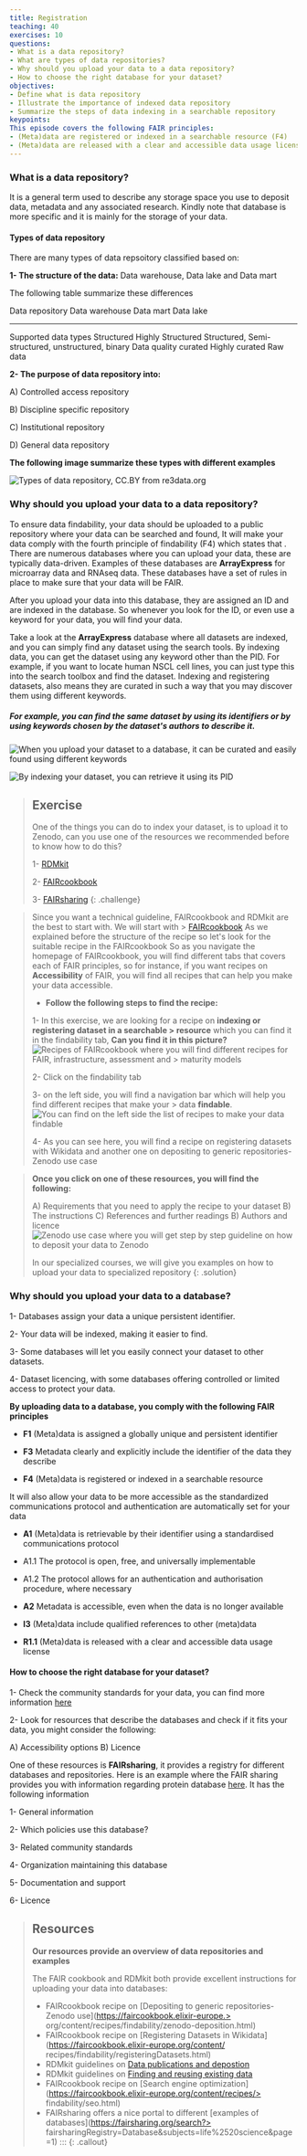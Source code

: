 ```yaml
---
title: Registration
teaching: 40
exercises: 10
questions:
- What is a data repository?
- What are types of data repositories?
- Why should you upload your data to a data repository?
- How to choose the right database for your dataset?
objectives:
- Define what is data repository
- Illustrate the importance of indexed data repository
- Summarize the steps of data indexing in a searchable repository
keypoints:
This episode covers the following FAIR principles:
- (Meta)data are registered or indexed in a searchable resource (F4) 
- (Meta)data are released with a clear and accessible data usage license (R1.1)
--- 
```


### What is a data repository?
It is a general term used to describe any storage space you use to deposit data, metadata and any associated research. Kindly note that database is more specific and it is mainly for the storage of your data. 

#### Types of data repository
There are many types of data repsoitory classified based on:

**1- The structure of the data:** Data warehouse, Data lake and Data mart

The following table summarize these differences


Data repository                       Data warehouse                Data mart                     Data lake 
---------------                        --------------                ----------                    ------- 
Supported data types                   Structured                 Highly Structured                Structured, Semi-structured, unstructured, binary
Data quality                            curated                   Highly curated                   Raw data 

**2- The purpose of data repository into:** 

A) Controlled access repository

B) Discipline specific repository

C) Institutional repository

D) General data repository

**The following image summarize these types with different examples**

![Types of data repository, CC.BY from re3data.org](fig/img56.jpg)

### Why should you upload your data to a data repository?

To ensure data findability, your data should be uploaded to a public repository where your data can be searched and found, It will make your data comply with the fourth principle of findability (F4) which states that . There are numerous databases where you can upload your data, these are typically data-driven. 
Examples of these databases are **ArrayExpress** for microarray data and RNAseq data. These databases have a set of rules in place to make sure that your data will be FAIR.

After you upload your data into this database, they are assigned an ID and are indexed in the database. So whenever you look for the ID, or even use a keyword for your data, you will find your data.

Take a look at the **ArrayExpress** database where all datasets are indexed, and you can simply find any dataset using the search tools. By indexing data, you can get the dataset using any keyword other than the PID. For example, if you want to locate human NSCL cell lines, you can just type this into the search toolbox and find the dataset. Indexing and registering datasets, also means they are curated in such a way that you may discover them using different keywords.

##### For example, you can find the same dataset by using its identifiers or by using keywords chosen by the dataset's authors to describe it.

![When you upload your dataset to a database, it can be curated and easily found using different keywords](fig/img54.png)

![By indexing your dataset, you can retrieve it using its PID](fig/img55.png)



> ## Exercise
> One of the things you can do to index your dataset, is to upload it to Zenodo, can you use one of the 
>  resources we recommended before to know how to do this?
> 
> 1- [RDMkit](https://rdmkit.elixir-europe.org/)
> 
> 2- [FAIRcookbook](https://faircookbook.elixir-europe.org/)
> 
> 3- [FAIRsharing](https://fairsharing.org/)
> {: .challenge}


> Since you want a technical guideline, FAIRcookbook and RDMkit are the best to start with. We will start with > [FAIRcookbook](https://faircookbook.elixir-europe.org/)
> As we explained before the structure of the recipe so let's look for the suitable recipe in the FAIRcookbook
> So as you navigate the homepage of FAIRcookbook, you will find different tabs that covers each of FAIR 
> principles, so for instance, if you want recipes on **Accessibility** of FAIR, you will find all recipes 
> that can help you make your data accessible. 
> 
> - **Follow the following steps to find the recipe:**
> 
> 1- In this exercise, we are looking for a recipe on **indexing or registering dataset in a searchable > resource** which you can find it in the findability tab, **Can you find it in this picture?**
> ![Recipes of FAIRcookbook where you will find different recipes for FAIR, infrastructure, assessment and > maturity models](fig/img51.png)
> 
> 2- Click on the findability tab
> 
> 3- on the left side, you will find a navigation bar which will help you find different recipes that make your > data **findable**. 
> ![You can find on the left side the list of recipes to make your data findable](../fig/img52.png)
> 
> 4- As you can see here, you will find a recipe on registering datasets with Wikidata and another one on 
> depositing to generic repositories-Zenodo use case

> **Once you click on one of these resources, you will find the following:**
> 
> A) Requirements that you need to apply the recipe to your dataset
> B) The instructions 
> C) References and further readings
> B) Authors and licence
> ![Zenodo use case where you will get step by step guideline on how to deposit your data to Zenodo](fig/img53.png)
> 
> In our specialized courses, we will give you examples on how to upload your data to specialized repository
> {: .solution}


### Why should you upload your data to a database?
1- Databases assign your data a unique persistent identifier.

2- Your data will be indexed, making it easier to find.

3- Some databases will let you easily connect your dataset to other datasets.

4- Dataset licencing, with some databases offering controlled or limited access to protect your data.

**By uploading data to a database, you comply with the following FAIR principles**

- **F1** (Meta)data is assigned a globally unique and persistent identifier

- **F3** Metadata clearly and explicitly include the identifier of the data they describe

- **F4** (Meta)data is registered or indexed in a searchable resource

It will also allow your data to be more accessible as the standardized communications protocol and authentication are automatically set for your data

- **A1** (Meta)data is retrievable by their identifier using a standardised communications protocol

- A1.1 The protocol is open, free, and universally implementable

- A1.2 The protocol allows for an authentication and authorisation procedure, where necessary

- **A2** Metadata is accessible, even when the data is no longer available

- **I3** (Meta)data include qualified references to other (meta)data

- **R1.1** (Meta)data is released with a clear and accessible data usage license


#### How to choose the right database for your dataset?

1- Check the community standards for your data, you can find more information [here](https://rdmkit.elixir-europe.org/your_domain)

2- Look for resources that describe the databases and check if it fits your data, you might consider the following:

A) Accessibility options 
B) Licence

One of these resources is **FAIRsharing**, it provides a registry for different databases and repositories. Here is an example where the FAIR sharing provides you with information regarding protein database [here](https://fairsharing.org/FAIRsharing.rtndct). It has the following information

1- General information

2- Which policies use this database?

3- Related community standards

4- Organization maintaining this database

5- Documentation and support

6- Licence



> ## Resources
> **Our resources provide an overview of data repositories and examples**
> 
> The FAIR cookbook and RDMkit both provide excellent instructions for uploading your data into databases:
> 
> - FAIRcookbook recipe on [Depositing to generic repositories- Zenodo use](https://faircookbook.elixir-europe.> org/content/recipes/findability/zenodo-deposition.html)
> - FAIRcookbook recipe on [Registering Datasets in Wikidata](https://faircookbook.elixir-europe.org/content/
> recipes/findability/registeringDatasets.html)
> - RDMkit guidelines on [Data publications and depostion](https://rdmkit.elixir-europe.org/data_publication)
> - RDMkit guidelines on [Finding and reusing existing data](https://rdmkit.elixir-europe.org/existing_data)
> - FAIRcookbook recipe on [Search engine optimization](https://faircookbook.elixir-europe.org/content/recipes/> findability/seo.html)
> - FAIRsharing offers a nice portal to different [examples of databases](https://fairsharing.org/search?> 
> fairsharingRegistry=Database&subjects=life%2520science&page=1)
::: {: .callout}


